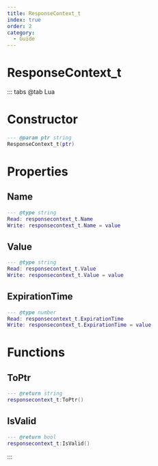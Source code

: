 ```yaml
---
title: ResponseContext_t
index: true
order: 2
category:
  - Guide
---
```


# ResponseContext_t

::: tabs
@tab Lua
# Constructor
```lua
--- @param ptr string
ResponseContext_t(ptr)
```
# Properties
## Name 
```lua
--- @type string
Read: responsecontext_t.Name
Write: responsecontext_t.Name = value
```
## Value 
```lua
--- @type string
Read: responsecontext_t.Value
Write: responsecontext_t.Value = value
```
## ExpirationTime 
```lua
--- @type number
Read: responsecontext_t.ExpirationTime
Write: responsecontext_t.ExpirationTime = value
```
# Functions
## ToPtr
```lua
--- @return string
responsecontext_t:ToPtr()
```
## IsValid
```lua
--- @return bool
responsecontext_t:IsValid()
```

:::
